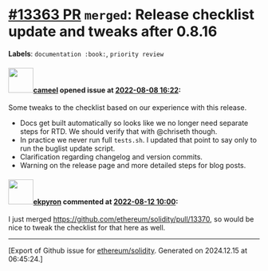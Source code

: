 # [\#13363 PR](https://github.com/ethereum/solidity/pull/13363) `merged`: Release checklist update and tweaks after 0.8.16
**Labels**: `documentation :book:`, `priority review`


#### <img src="https://avatars.githubusercontent.com/u/137030?v=4" width="50">[cameel](https://github.com/cameel) opened issue at [2022-08-08 16:22](https://github.com/ethereum/solidity/pull/13363):

Some tweaks to the checklist based on our experience with this release.
- Docs get built automatically so looks like we no longer need separate steps for RTD. We should verify that with @chriseth though.
- In practice we never run full `tests.sh`. I updated that point to say only to run the buglist update script.
- Clarification regarding changelog and version commits.
- Warning on the release page and more detailed steps for blog posts.

#### <img src="https://avatars.githubusercontent.com/u/1347491?v=4" width="50">[ekpyron](https://github.com/ekpyron) commented at [2022-08-12 10:00](https://github.com/ethereum/solidity/pull/13363#issuecomment-1212940376):

I just merged https://github.com/ethereum/solidity/pull/13370, so would be nice to tweak the checklist for that here as well.


-------------------------------------------------------------------------------



[Export of Github issue for [ethereum/solidity](https://github.com/ethereum/solidity). Generated on 2024.12.15 at 06:45:24.]
